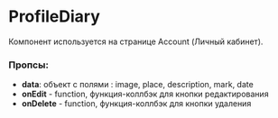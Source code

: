 # ProfileDiary

Компонент используется на странице Account (Личный кабинет).

### Пропсы:

- **data**: объект с полями : image, place, description, mark, date
- **onEdit** - function, функция-коллбэк для кнопки редактирования
- **onDelete** - function, функция-коллбэк для кнопки удаления
